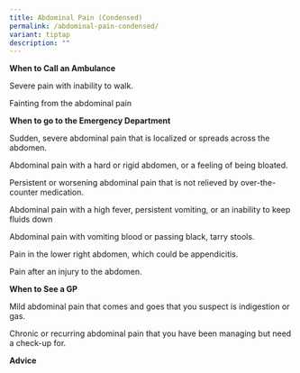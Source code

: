```yaml
---
title: Abdominal Pain (Condensed)
permalink: /abdominal-pain-condensed/
variant: tiptap
description: ""
---
```

<p><strong>When to Call an Ambulance</strong>
</p>
<p>Severe pain with inability to walk.</p>
<p>Fainting from the abdominal pain</p>
<p></p>
<p><strong>When to go to the Emergency Department</strong>
</p>
<p>Sudden, severe abdominal pain that is localized or spreads across the
abdomen.</p>
<p>Abdominal pain with a hard or rigid abdomen, or a feeling of being bloated.</p>
<p>Persistent or worsening abdominal pain that is not relieved by over-the-counter
medication.</p>
<p>Abdominal pain with a high fever, persistent vomiting, or an inability
to keep fluids down</p>
<p>Abdominal pain with vomiting blood or passing black, tarry stools.</p>
<p>Pain in the lower right abdomen, which could be appendicitis.</p>
<p>Pain after an injury to the abdomen.</p>
<p></p>
<p><strong>When to See a GP</strong>
</p>
<p>Mild abdominal pain that comes and goes that you suspect is indigestion
or gas.</p>
<p>Chronic or recurring abdominal pain that you have been managing but need
a check-up for.</p>
<p></p>
<p><strong>Advice</strong>
</p>
<p></p>
<p></p>
<p></p>